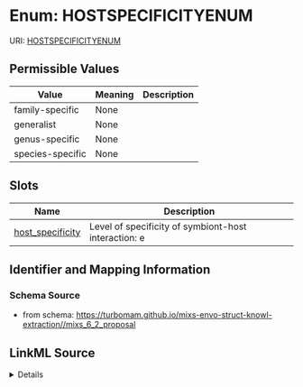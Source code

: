 # Enum: HOSTSPECIFICITYENUM



URI: [HOSTSPECIFICITYENUM](HOSTSPECIFICITYENUM)

## Permissible Values

| Value | Meaning | Description |
| --- | --- | --- |
| family-specific | None |  |
| generalist | None |  |
| genus-specific | None |  |
| species-specific | None |  |




## Slots

| Name | Description |
| ---  | --- |
| [host_specificity](host_specificity.md) | Level of specificity of symbiont-host interaction: e |






## Identifier and Mapping Information







### Schema Source


* from schema: https://turbomam.github.io/mixs-envo-struct-knowl-extraction//mixs_6_2_proposal




## LinkML Source

<details>
```yaml
name: HOST_SPECIFICITY_ENUM
from_schema: https://turbomam.github.io/mixs-envo-struct-knowl-extraction//mixs_6_2_proposal
rank: 1000
permissible_values:
  family-specific:
    text: family-specific
  generalist:
    text: generalist
  genus-specific:
    text: genus-specific
  species-specific:
    text: species-specific

```
</details>
